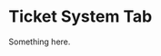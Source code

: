 [title]: # (Ticket System Tab)
[tags]: # (XXX)
[priority]: # (5988)
# Ticket System Tab
Something here.
